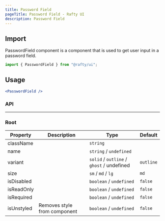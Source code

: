 ```yaml
---
title: Password Field
pageTitle: Password Field - Rafty UI
description: Password Field
---
```


## Import

PasswordField component is a component that is used to get user input in a password field.

```jsx
import { PasswordField } from "@rafty/ui";
```

## Usage

```jsx
<PasswordField />
```

### API

---

### Root

| Property   | Description                  | Type                                      | Default   |
| ---------- | ---------------------------- | ----------------------------------------- | --------- |
| className  |                              | `string`                                  |           |
| name       |                              | `string` / `undefined`                    |           |
| variant    |                              | `solid` / `outline` / `ghost` / undefined | `outline` |
| size       |                              | `sm` / `md` / `lg`                        | `md`      |
| isDisabled |                              | `boolean` / `undefined`                   | `false`   |
| isReadOnly |                              | `boolean` / `undefined`                   | `false`   |
| isRequired |                              | `boolean` / `undefined`                   | `false`   |
| isUnstyled | Removes style from component | `boolean` / `undefined`                   | `false`   |
